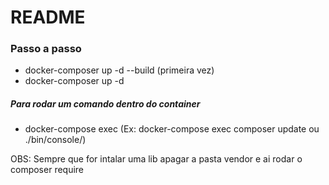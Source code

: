 # README #

### Passo a passo ###

- docker-composer up -d --build (primeira vez)
- docker-composer up -d
 
##### Para rodar um comando dentro do container #####

- docker-compose exec (Ex: docker-compose exec composer update ou ./bin/console/)

OBS: Sempre que for intalar uma lib apagar a pasta vendor e ai rodar o composer require
